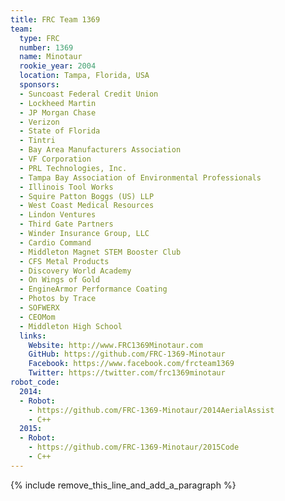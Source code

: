 ```yaml
---
title: FRC Team 1369
team:
  type: FRC
  number: 1369
  name: Minotaur
  rookie_year: 2004
  location: Tampa, Florida, USA
  sponsors:
  - Suncoast Federal Credit Union
  - Lockheed Martin
  - JP Morgan Chase
  - Verizon
  - State of Florida
  - Tintri
  - Bay Area Manufacturers Association
  - VF Corporation
  - PRL Technologies, Inc.
  - Tampa Bay Association of Environmental Professionals
  - Illinois Tool Works
  - Squire Patton Boggs (US) LLP
  - West Coast Medical Resources
  - Lindon Ventures
  - Third Gate Partners
  - Winder Insurance Group, LLC
  - Cardio Command
  - Middleton Magnet STEM Booster Club
  - CFS Metal Products
  - Discovery World Academy
  - On Wings of Gold
  - EngineArmor Performance Coating
  - Photos by Trace
  - SOFWERX
  - CEOMom
  - Middleton High School
  links:
    Website: http://www.FRC1369Minotaur.com
    GitHub: https://github.com/FRC-1369-Minotaur
    Facebook: https://www.facebook.com/frcteam1369
    Twitter: https://twitter.com/frc1369minotaur
robot_code:
  2014:
  - Robot:
    - https://github.com/FRC-1369-Minotaur/2014AerialAssist
    - C++
  2015:
  - Robot:
    - https://github.com/FRC-1369-Minotaur/2015Code
    - C++
---
```


{% include remove_this_line_and_add_a_paragraph %}